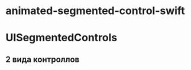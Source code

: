 animated-segmented-control-swift
================================


# UISegmentedControls

## 2 вида контроллов

